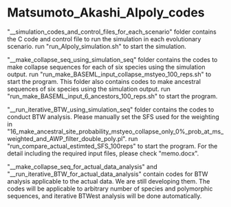 # Matsumoto_Akashi_AIpoly_codes

"__simulation_codes_and_control_files_for_each_scenario" folder contains the C code and control file to run the simulation in each evolutionary scenario.
run "run_AIpoly_simulation.sh" to start the simulation.

"__make_collapse_seq_using_simulation_seq" folder contains the codes to make collapse sequences for each of six species using the simulation output.
run "run_make_BASEML_input_collapse_mstyeo_100_reps.sh" to start the program.
This folder also contains codes to make ancestral sequences of six species using the simulation output.
run "run_make_BASEML_input_6_ancestors_100_reps.sh" to start the program.

"__run_iterative_BTW_using_simulation_seq" folder contains the codes to conduct BTW analysis.
Please manually set the SFS used for the weighting in "16_make_ancestral_site_probability_mstyeo_collapse_only_0%_prob_at_ms_weighted_and_AWP_filter_double_poly.pl".
run "run_compare_actual_estimted_SFS_100reps" to start the program.
For the detail including the required input files, please check "memo.docx".


"__make_collapse_seq_for_actual_data_analysis" and "__run_iterative_BTW_for_actual_data_analysis" contain codes for BTW analysis applicable to the actual data.
We are still developing them.
The codes will be applicable to arbitrary number of species and polymorphic sequences, and iterative BTWest analysis will be done automatically.
